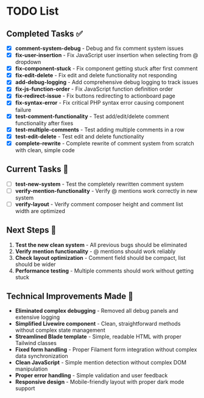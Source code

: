 # TODO List

## Completed Tasks ✅

-   [x] **comment-system-debug** - Debug and fix comment system issues
-   [x] **fix-user-insertion** - Fix JavaScript user insertion when selecting from @ dropdown
-   [x] **fix-component-stuck** - Fix component getting stuck after first comment
-   [x] **fix-edit-delete** - Fix edit and delete functionality not responding
-   [x] **add-debug-logging** - Add comprehensive debug logging to track issues
-   [x] **fix-js-function-order** - Fix JavaScript function definition order
-   [x] **fix-redirect-issue** - Fix buttons redirecting to actionboard page
-   [x] **fix-syntax-error** - Fix critical PHP syntax error causing component failure
-   [x] **test-comment-functionality** - Test add/edit/delete comment functionality after fixes
-   [x] **test-multiple-comments** - Test adding multiple comments in a row
-   [x] **test-edit-delete** - Test edit and delete functionality
-   [x] **complete-rewrite** - Complete rewrite of comment system from scratch with clean, simple code

## Current Tasks 🔄

-   [ ] **test-new-system** - Test the completely rewritten comment system
-   [ ] **verify-mention-functionality** - Verify @ mentions work correctly in new system
-   [ ] **verify-layout** - Verify comment composer height and comment list width are optimized

## Next Steps 🎯

1. **Test the new clean system** - All previous bugs should be eliminated
2. **Verify mention functionality** - @ mentions should work reliably
3. **Check layout optimization** - Comment field should be compact, list should be wider
4. **Performance testing** - Multiple comments should work without getting stuck

## Technical Improvements Made 🚀

-   **Eliminated complex debugging** - Removed all debug panels and extensive logging
-   **Simplified Livewire component** - Clean, straightforward methods without complex state management
-   **Streamlined Blade template** - Simple, readable HTML with proper Tailwind classes
-   **Fixed form handling** - Proper Filament form integration without complex data synchronization
-   **Clean JavaScript** - Simple mention detection without complex DOM manipulation
-   **Proper error handling** - Simple validation and user feedback
-   **Responsive design** - Mobile-friendly layout with proper dark mode support
